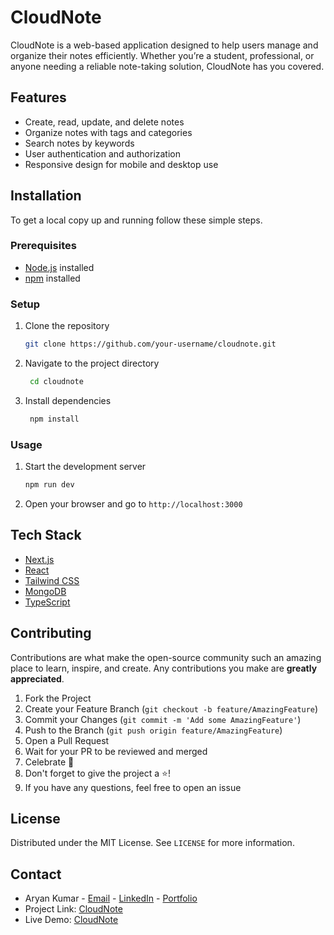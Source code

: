# CloudNote

CloudNote is a web-based application designed to help users manage and organize their notes efficiently. Whether you’re a student, professional, or anyone needing a reliable note-taking solution, CloudNote has you covered.

## Features

- Create, read, update, and delete notes
- Organize notes with tags and categories
- Search notes by keywords
- User authentication and authorization
- Responsive design for mobile and desktop use

## Installation

To get a local copy up and running follow these simple steps.

### Prerequisites

- [Node.js](https://nodejs.org/) installed
- [npm](https://www.npmjs.com/) installed

### Setup

1. Clone the repository
   ```sh
   git clone https://github.com/your-username/cloudnote.git
    ```
2. Navigate to the project directory
   ```sh
    cd cloudnote
    ```
3. Install dependencies
    ```sh
     npm install
     ```
   
### Usage

1. Start the development server
    ```sh
    npm run dev
    ```
   
2. Open your browser and go to `http://localhost:3000`

## Tech Stack

- [Next.js](https://nextjs.org/)
- [React](https://reactjs.org/)
- [Tailwind CSS](https://tailwindcss.com/)
- [MongoDB](https://www.mongodb.com/)
- [TypeScript](https://www.typescriptlang.org/)

## Contributing

Contributions are what make the open-source community such an amazing place to learn, inspire, and create. Any contributions you make are **greatly appreciated**.

1. Fork the Project
2. Create your Feature Branch (`git checkout -b feature/AmazingFeature`)
3. Commit your Changes (`git commit -m 'Add some AmazingFeature'`)
4. Push to the Branch (`git push origin feature/AmazingFeature`)
5. Open a Pull Request
6. Wait for your PR to be reviewed and merged
7. Celebrate 🎉
8. Don't forget to give the project a ⭐!
9. If you have any questions, feel free to open an issue

## License

Distributed under the MIT License. See `LICENSE` for more information.

## Contact

- Aryan Kumar - [Email](mailto:aryanak9163@gmail.com) - [LinkedIn](https://www.linkedin.com/in/aryankumarofficial/) - [Portfolio](https://aryankumarofficial.vercel.app/)
- Project Link: [CloudNote](https://github.com/aryankumarofficial/cloudnote)
- Live Demo: [CloudNote](https://cloudinote.vercel.app/)
